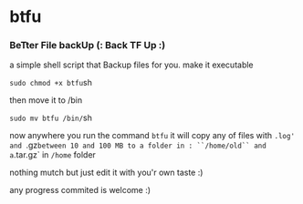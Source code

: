 # btfu
### BeTter File backUp (: Back TF Up :)


a simple shell script that Backup files for you.
make it executable

``sudo chmod +x btfu``sh

then move it to /bin

``sudo mv btfu /bin/``sh


now anywhere you run the command 
``btfu``
it will copy any of files with `.log' and `.gz` between 10 and 100 MB to a folder in :
``/home/old``
and a `.tar.gz` in ``/home`` folder


nothing mutch but just edit it with you'r own taste :)

any progress commited is welcome :)
